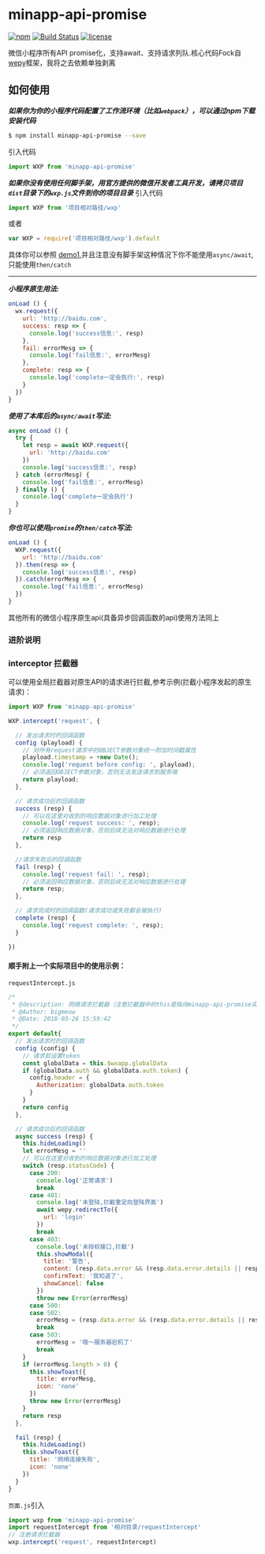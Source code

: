 # minapp-api-promise
[![npm](https://img.shields.io/badge/npm-1.0.1-orange.svg)](https://www.npmjs.com/package/minapp-api-promise) [![Build Status](https://travis-ci.org/bigmeow/minapp-api-promise.svg?branch=master)](https://travis-ci.org/bigmeow/minapp-api-promise) [![license](https://img.shields.io/badge/license-MIT-blue.svg)](https://github.com/bigmeow/minapp-api-promise/blob/master/LICENSE)

微信小程序所有API promise化，支持await、支持请求列队.核心代码Fock自[wepy](https://github.com/Tencent/wepy)框架，我将之去依赖单独剥离


## 如何使用
***如果你为你的小程序代码配置了工作流环境（比如<code>webpack</code>），可以通过npm下载安装代码***
```bash
$ npm install minapp-api-promise --save
```
引入代码
```js
import WXP from 'minapp-api-promise'
```

***如果你没有使用任何脚手架，用官方提供的微信开发者工具开发，请拷贝项目<code>dist</code>目录下的<code>wxp.js</code>文件到你的项目目录***
引入代码
```js
import WXP from '项目相对路径/wxp'
```
或者
```js
var WXP = require('项目相对路径/wxp').default
```
具体你可以参照 [demo1](https://github.com/bigmeow/minapp-api-promise/tree/master/demo/demo1),并且注意没有脚手架这种情况下你不能使用<code>async/await</code>,只能使用<code>then/catch</code>


<hr/>


***小程序原生用法:***
```js
onLoad () {
  wx.request({
    url: 'http://baidu.com',
    success: resp => {
      console.log('success信息:', resp)
    },
    fail: errorMesg => {
      console.log('fail信息:', errorMesg)
    },
    complete: resp => {
      console.log('complete一定会执行:', resp)
    }
  })
}
```

***使用了本库后的<code>async/await</code>写法:***
```js
async onLoad () {
  try {
    let resp = await WXP.request({
      url: 'http://baidu.com'
    })
    console.log('success信息:', resp)
  } catch (errorMesg) {
    console.log('fail信息:', errorMesg)
  } finally () {
    console.log('complete一定会执行')
  }
}
```

***你也可以使用<code>promise</code>的<code>then/catch</code>写法:***
```js
onLoad () {
  WXP.request({
    url: 'http://baidu.com'
  }).then(resp => {
    console.log('success信息:', resp)
  }).catch(errorMesg => {
    console.log('fail信息:', errorMesg)
  })
}
```

其他所有的微信小程序原生api(具备异步回调函数的api)使用方法同上

### 进阶说明

### interceptor 拦截器
可以使用全局拦截器对原生API的请求进行拦截,参考示例(拦截小程序发起的原生请求)：
```js
import WXP from 'minapp-api-promise'

WXP.intercept('request', {

  // 发出请求时的回调函数
  config (playload) {
    // 对所有request请求中的OBJECT参数对象统一附加时间戳属性
    playload.timestamp = +new Date();
    console.log('request before config: ', playload);
    // 必须返回OBJECT参数对象，否则无法发送请求到服务端
    return playload;
  },

  // 请求成功后的回调函数
  success (resp) {
    // 可以在这里对收到的响应数据对象进行加工处理
    console.log('request success: ', resp);
    // 必须返回响应数据对象，否则后续无法对响应数据进行处理
    return resp
  },

  //请求失败后的回调函数
  fail (resp) {
    console.log('request fail: ', resp);
    // 必须返回响应数据对象，否则后续无法对响应数据进行处理
    return resp;
  },

  // 请求完成时的回调函数(请求成功或失败都会被执行)
  complete (resp) {
    console.log('request complete: ', resp);
  }

})
```


#### 顺手附上一个实际项目中的使用示例：
<code>requestIntercept.js</code>
```js
/*
 * @description: 网络请求拦截器（注意拦截器中的this是指向minapp-api-promise实例本身）
 * @Author: bigmeow
 * @Date: 2018-03-26 15:59:42
 */
export default{
  // 发出请求时的回调函数
  config (config) {
    // 请求前设置token
    const globalData = this.$wxapp.globalData
    if (globalData.auth && globalData.auth.token) {
      config.header = {
        Authorization: globalData.auth.token
      }
    }
    return config
  },

  // 请求成功后的回调函数
  async success (resp) {
    this.hideLoading()
    let errorMesg = ''
    // 可以在这里对收到的响应数据对象进行加工处理
    switch (resp.statusCode) {
      case 200:
        console.log('正常请求')
        break
      case 401:
        console.log('未登陆,拦截重定向登陆界面')
        await wepy.redirectTo({
          url: 'login'
        })
        break
      case 403:
        console.log('未授权接口,拦截')
        this.showModal({
          title: '警告',
          content: (resp.data.error && (resp.data.error.details || resp.data.error.message)) || '无权请联系管理员',
          confirmText: '我知道了',
          showCancel: false
        })
        throw new Error(errorMesg)
      case 500:
      case 502:
        errorMesg = (resp.data.error && (resp.data.error.details || resp.data.error.message)) || '服务器出错'
        break
      case 503:
        errorMesg = '哦～服务器宕机了'
        break
    }
    if (errorMesg.length > 0) {
      this.showToast({
        title: errorMesg,
        icon: 'none'
      })
      throw new Error(errorMesg)
    }
    return resp
  },

  fail (resp) {
    this.hideLoading()
    this.showToast({
      title: '网络连接失败',
      icon: 'none'
    })
  }
}

```

<code>页面.js</code>引入
```js
import wxp from 'minapp-api-promise'
import requestIntercept from '相对目录/requestIntercept'
// 注册请求拦截器
wxp.intercept('request', requestIntercept)
```

